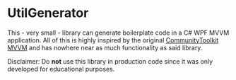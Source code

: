 # UtilGenerator

This - very small - library can generate boilerplate code in a C# WPF MVVM application.
All of this is highly inspired by the original <a href="https://learn.microsoft.com/en-us/dotnet/communitytoolkit/mvvm/">CommunityToolkit MVVM</a> and has nowhere near as much functionality as said library.

Disclaimer: Do **not** use this library in production code since it was only developed for educational purposes.
